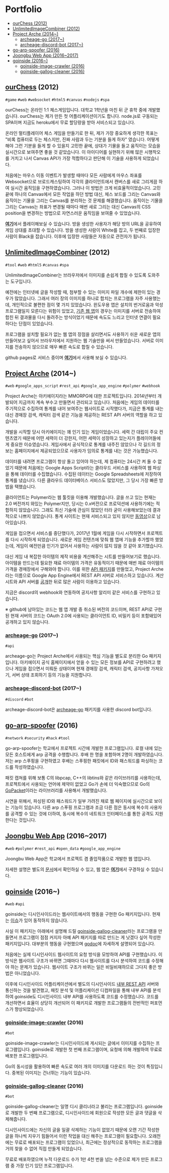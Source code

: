 # Portfolio

<!-- TOC -->

- [ourChess (2012)](#ourchesshttpsgithubcomgeeksbaekourchess-2012)
- [UnlimitedImageCombiner (2012)](#unlimitedimagecombinerhttpsgithubcomgeeksbaekunlimitedimagecombiner-2012)
- [Project Arche (2014~)](#project-archehttpsgithubcomgeeksbaekproject-arche-2014)
    - [archeage-go (2017~)](#archeage-gohttpsgithubcomgeeksbaekarcheage-go-2017)
    - [archeage-discord-bot (2017~)](#archeage-discord-bothttpsgithubcomgeeksbaekarcheage-discord-bot-2017)
- [go-arp-spoofer (2016)](#go-arp-spooferhttpsgithubcomgeeksbaekgo-arp-spoofer-2016)
- [Joongbu Web App (2016~2017)](#joongbu-web-apphttpsgithubcomjoongbu-capstone-2016-team-01-20162017)
- [goinside (2016~)](#goinsidehttpsgithubcomgeeksbaekgoinside-2016)
    - [goinside-image-crawler (2016)](#goinside-image-crawlerhttpsgithubcomgeeksbaekgoinside-image-crawler-2016)
    - [goinside-gallog-cleaner (2016)](#goinside-gallog-cleanerhttpsgithubcomgeeksbaekgoinside-gallog-cleaner-2016)

<!-- /TOC -->

## [ourChess](https://github.com/geeksbaek/ourChess) (2012)

`#game` `#web` `#websocket` `#html5` `#canvas` `#nodejs` `#spa`

ourChess는 온라인 1:1 체스게임입니다. 대학교 1학년을 마친 뒤 군 휴학 중에 개발했습니다. ourChess는 제가 만든 첫 어플리케이션이기도 합니다. node.js로 구동되는 SPA이며 지금도 heroku에서 무료 할당량을 받아 서비스되고 있습니다.

온라인 멀티플레이어 체스 게임을 만들기로 한 뒤, 제가 가장 중요하게 생각한 목표는 "비록 컴퓨터로 두는 체스지만, 진짜 사람과 두는 기분을 들게 하자" 였습니다. 어떻게 해야 그런 기분을 들게 할 수 있을지 고민한 끝에, 상대가 기물을 들고 움직이는 모습을 실시간으로 보여주면 좋을 것 같았습니다. 이 아이디어를 실현하기 위해 많은 시행착오를 거치고 나서 Canvas API가 가장 적합하다고 판단해 이 기술을 사용하게 되었습니다.

처음에는 마우스 이동 이벤트가 발생할 때마다 모든 사람에게 마우스 좌표를 Websocket으로 브로드캐스팅하여 각각의 클라이언트에서 캔버스를 새로 그리게끔 하여 실시간 움직임을 구현하였습니다. 그러나 이 방법은 크게 비효율적이었습니다. 고민 끝에 하나의 Canvas에서 모든 작업을 하던 방법 대신, 체스 보드를 그리는 Canvas와 움직이는 기물을 그리는 Canvas를 분리하는 것 문제를 해결했습니다. 움직이는 기물을 그리는 Canvas는 좌표가 변경될 때마다 매번 새로 그리는 대신 Canvas의 CSS position을 변경하는 방법으로 자연스러운 움직임을 보여줄 수 있었습니다.

[**여기**](https://ourchess.herokuapp.com/)에서 플레이해보실 수 있습니다. 방을 생성한 사용자가 해당 방의 URL을 공유하여 게임 상대를 초대할 수 있습니다. 방을 생성한 사람이 White를 잡고, 두 번째로 입장한 사람이 Black을 잡습니다. 이후에 입장한 사람들은 자동으로 관전자가 됩니다.

## [UnlimitedImageCombiner](https://github.com/geeksbaek/UnlimitedImageCombiner) (2012)

`#tool` `#web` `#html5` `#canvas` `#spa`

UnlimitedImageCombiner는 브라우저에서 이미지를 손쉽게 합칠 수 있도록 도와주는 도구입니다. 

예전에는 인터넷에 글을 작성할 때, 첨부할 수 있는 이미지 파일 개수에 제한이 있는 경우가 많았습니다. 그래서 여러 장의 이미지를 하나로 합치는 프로그램을 자주 사용했는데, 개인적으로 불편한 점이 몇 가지 있었습니다. 윈도우용 앱은 설치의 번거로움과 악성 프로그램일지 모른다는 위험이 있었고, [기존 웹 앱](http://bbom.org/tools/)의 경우는 이미지를 서버로 전송하여 합친 뒤 결과물을 다시 돌려주는 방식이었기 때문에 속도도 느리고 인터넷 연결이 필요하다는 단점이 있었습니다.

프로그램을 설치할 필요가 없는 웹 앱의 장점을 살리면서도 사용하기 쉬운 새로운 앱의 만들어보고 싶어서 브라우저에서 지원하는 웹 기술만을 써서 만들었습니다. 서버로 이미지를 전송하지 않으므로 매우 빠른 속도로 합칠 수 있습니다.

github pages로 서비스 중이며 [**여기**](https://geeksbaek.github.io/UnlimitedImageCombiner/)에서 사용해 보실 수 있습니다.

## [Project Arche](https://github.com/geeksbaek/Project-Arche) (2014~)

`#web` `#google_apps_script` `#rest_api` `#google_app_engine` `#polymer` `#webhook`

Project Arche는 아키에이지라는 MMORPG에 대한 프로젝트입니다. 2014년부터 개발되어 지금까지 계속 부수고 만들면서 관리되고 있습니다. 처음에는 게임의 데이터를 주기적으로 수집하여 통계를 내어 보여주는 웹사이트로 시작했다가, 지금은 통계를 내는 대신 경매장 검색, 캐릭터 검색 같은 기능을 제공하는 REST API 서버의 역할을 하고 있습니다.

개발을 시작할 당시 아키에이지는 꽤 인기 있는 게임이었습니다. 세력 간 대립이 주요 컨텐츠였기 때문에 어떤 세력이 더 강한지, 어떤 세력이 성장하고 있는지가 플레이어들에게 중요한 이슈였습니다. 게임사에서 공식적으로 통계를 내주진 않았으나 각 길드의 정보는 홈페이지에서 제공되었으므로 사용자가 임의로 통계를 내는 것은 가능했습니다.

데이터를 내려면 프로그램이 항상 돌고 있어야 하는데, 제 컴퓨터는 24시간 켜 둘 수 없었기 때문에 처음에는 Google Apps Script라는 클라우드 서비스를 사용하여 웹 파싱을 통해 데이터를 수집했습니다. 수집된 데이터는 Google Spreadsheets에 저장하여 통계를 냈습니다. 다른 클라우드 데이터베이스 서비스도 많았지만, 그 당시 가장 빠른 방법을 택했습니다.

클라이언트는 Polymer라는 웹 툴킷을 이용해 개발했습니다. 글을 쓰고 있는 현재는 2.0 버전까지 와있는 Polymer지만, 당시는 0.x버전으로 프로덕션에 사용하기에는 적합하지 않았습니다. 그래도 최신 기술에 관심이 많았던 터라 굳이 사용해보았는데 결과적으로 나쁘지 않았습니다. 통계 사이트는 현재 서비스되고 있지 않지만 [동영상](https://www.youtube.com/watch?v=k35ciJNoqR0)으로 남아있습니다.

게임을 접으면서 서비스를 중단했다가, 2017년 1월에 게임을 다시 시작하면서 프로젝트를 다시 시작하게 되었습니다. 새로운 게임 컨텐츠에 맞춰 웹 앱에 기능을 추가할까 했었는데, 게임이 예전만큼 인기가 없어서 사용하는 사람이 많지 않을 것 같아 포기했습니다.

대신 게임 내 복잡한 아이템의 제작 비용을 계산해주는 시트를 만들어보기로 했습니다. 아이템을 만드는데 필요한 재료 아이템의 가격은 유동적이기 때문에 매번 재료 아이템의 가격을 경매장에서 구해와야 합니다. 이를 위한 [API 패키지](https://github.com/geeksbaek/archeage-go)를 만들었고, Project Arche라는 이름으로 Google App Engine에서 REST API 서버로 서비스하고 있습니다. 계산 시트와 API 서버를 [공개](http://www.inven.co.kr/board/powerbbs.php?come_idx=2641&my=post&l=12554)한 뒤로 많은 사람이 이용하고 있습니다.

지금은 discord의 webhook와 연동하여 공지사항 알리미 같은 서비스를 구현하고 있습니다.

※ github에 남아있는 코드는 웹 앱 개발 중 취소된 버전의 코드이며, REST API로 구현된 현재 서버의 코드는 OAuth 2.0에 사용되는 클라이언트 ID, 비밀키 등이 포함돼있어 공개하고 있지 않습니다.

### [archeage-go](https://github.com/geeksbaek/archeage-go) (2017~)

`#api`

archeage-go는 Project Arche에서 사용되는 핵심 기능을 별도로 분리한 Go 패키지입니다. 아키에이지 공식 홈페이지에서 얻을 수 있는 모든 정보를 API로 구현하려고 했으나 게임을 접으면서 미뤄둔 상태이며 현재 경매장 검색, 캐릭터 검색, 공지사항 가져오기, 서버 상태 조회하기 등의 기능을 지원합니다.

### [archeage-discord-bot](https://github.com/geeksbaek/archeage-discord-bot) (2017~)

`#discord` `#bot`

archeage-discord-bot은 [archeage-go](https://github.com/geeksbaek/archeage-go) 패키지를 사용한 discord bot입니다.

## [go-arp-spoofer](https://github.com/geeksbaek/go-arp-spoofer) (2016)

`#network` `#security` `#hack` `#tool`

go-arp-spoofer는 학교에서 프로젝트 시간에 개발한 프로그램입니다. 로컬 내에 있는 모든 호스트에게 arp 공격을 수행합니다. 후배 한 명을 포함하며 2명이 개발하였습니다. 저는 arp 스푸핑을 구현하였고 후배는 스푸핑한 패킷에서 ID와 패스워드를 파싱하는 코드를 작성하였습니다.

패킷 캡쳐를 위해 보통 C의 libpcap, C++의 libtins와 같은 라이브러리를 사용하는데, 프로젝트에서 사용되는 언어에 제약이 없었고 Go가 손에 더 익숙했으므로 Go의 [GoPacket](https://github.com/google/gopacket)이라는 라이브러리를 사용해서 개발했습니다.

시연을 위해서, 파싱된 ID와 패스워드가 일부 가려진 채로 웹 페이지에 실시간으로 보이는 기능이 있습니다. 다른 arp 스푸핑 프로그램과 조금 다른 점은 동시에 복수의 사용자를 공격할 수 있는 것에 더하여, 동시에 복수의 네트워크 인터페이스를 통한 공격도 지원한다는 것입니다.

## [Joongbu Web App](https://github.com/joongbu-capstone-2016-team-01) (2016~2017)

`#web` `#polymer` `#rest_api` `#open_data` `#google_app_engine`

Joongbu Web App은 학교에서 프로젝트 겸 졸업작품으로 개발한 웹 앱입니다.

자세한 설명은 별도의 [문서](https://1drv.ms/w/s!AqKUZ6w7Dq91tHxH3yUTfBusRGWY)에서 확인하실 수 있고, 웹 앱은 [**여기**](https://joongbu-web-app.firebaseapp.com)에서 구경하실 수 있습니다.

## [goinside](https://github.com/geeksbaek/goinside) (2016~)

`#web` `#api`

goinside는 디시인사이드라는 웹사이트에서의 행동을 구현한 Go 패키지입니다. 현재는 [이슈](https://github.com/geeksbaek/goinside/issues/7)가 있어 동작하지 않습니다.

사실 이 패키지는 아래에서 설명해 드릴 [goinside-gallog-cleaner](https://github.com/geeksbaek/goinside-gallog-cleaner)라는 프로그램을 만들면서 프로그램이 점점 커지자 아예 API 패키지를 따로 만드는 게 낫겠다 싶어 작성한 패키지입니다. 대부분의 행동을 구현했으며 [godoc](https://godoc.org/github.com/geeksbaek/goinside)에 자세하게 설명되어 있습니다.

처음에는 실제 디시인사이드 웹사이트의 요청 방식을 모방하여 API를 구현했습니다. 이 방식은 웹사이트 구조가 바뀌면 그때마다 다시 웹사이트를 다시 분석하여 코드를 수정해야 하는 문제가 있습니다. 웹사이트 구조가 바뀌는 일은 비일비재하므로 그다지 좋은 방법은 아니었습니다.

이후에 디시인사이드 어플리케이션에서 별도의 디시인사이드 [내부 REST API](https://github.com/geeksbaek/goinside/blob/master/request.go#L58) 서버와 통신하는 것을 발견했고, 패킷 분석 및 어플리케이션 디컴파일을 통해 내부 API를 분석하여 goinside도 디시인사이드 내부 API를 사용하도록 코드를 수정했습니다. 코드를 개선하면서 효율이 상당히 개선되어 이 패키지로 개발한 프로그램들의 전반적인 퍼포먼스가 향상되었습니다.

### [goinside-image-crawler](https://github.com/geeksbaek/goinside-image-crawler) (2016)

`#bot`

goinside-image-crawler는 디시인사이드에 게시되는 글에서 이미지를 수집하는 프로그램입니다. goinside로 개발한 첫 번째 프로그램이며, 요청에 의해 개발하여 무료로 배포한 프로그램입니다.

Go의 동시성을 활용하여 빠른 속도로 여러 개의 이미지를 다운로드 하는 것이 특징입니다. 중복된 이미지는 건너뛰는 기능이 있습니다.

### [goinside-gallog-cleaner](https://github.com/geeksbaek/goinside-gallog-cleaner) (2016)

`#bot`

goinside-gallog-cleaner는 일명 디시 클리너라고 불리는 프로그램입니다. goinside로 개발한 두 번째 프로그램으로, 디시인사이드에 회원으로 작성한 모든 글과 댓글을 삭제해줍니다.

디시인사이드에는 자신의 글을 일괄 삭제하는 기능이 없었기 때문에 오랜 기간 작성한 글을 하나씩 지우기 힘들어서 이런 작업을 대신 해주는 프로그램이 필요합니다. 오래전에는 무료로 배포되는 프로그램이 있었으나, 최근에는 정상적으로 동작하는 프로그램을 거의 찾을 수 없어 직접 만들게 되었습니다.

무료로 배포하였으며 누적 다운로드 수가 1만 4천 번을 넘는 수준으로 제가 만든 프로그램 중 가장 인기 있던 프로그램입니다.
